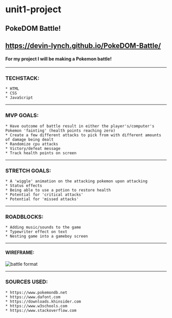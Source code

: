 # unit1-project
## PokeDOM Battle!
https://devin-lynch.github.io/PokeDOM-Battle/
---
#### For my project I will be making a Pokemon battle!


---
### TECHSTACK:
    * HTML
    * CSS
    * JavaScript

---

### MVP GOALS:
    * Have outcome of battle result in either the player's/computer's Pokemon 'fainting' (health points reaching zero)
    * Create a few different attacks to pick from with different amounts of damage being dealt
    * Randomize cpu attacks
    * Victory/defeat message
    * Track health points on screen
    
---

### STRETCH GOALS:
    * A 'wiggle' animation on the attacking pokemon upon attacking
    * Status effects
    * Being able to use a potion to restore health
    * Potential for 'critical attacks'
    * Potential for 'missed attacks'

 ---

### ROADBLOCKS:
    * Adding music/sounds to the game
    * Typewriter effect on text
    * Nesting game into a gameboy screen

---

#### WIREFRAME:


![battle format](https://i.imgur.com/aZWVWGv.png)

---

### SOURCES USED:
    * https://www.pokemondb.net
    * https://www.dafont.com
    * https://downloads.khinsider.com
    * https://www.w3schools.com
    * https://www.stackoverflow.com

